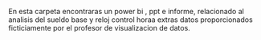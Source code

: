 En esta carpeta encontraras un power bi , ppt  e informe, relacionado al analisis del sueldo base y reloj control horaa extras datos proporcionados ficticiamente por el profesor de visualizacion de datos.
